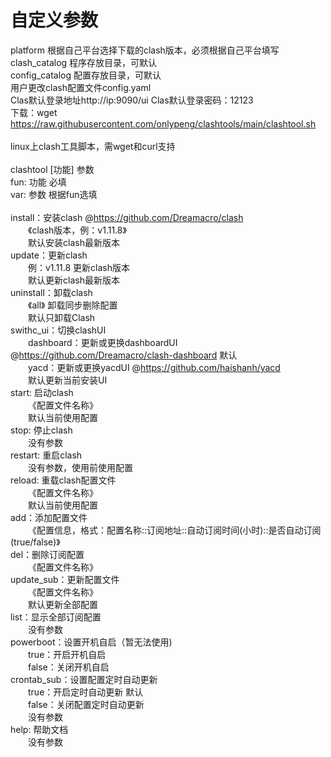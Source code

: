 # 自定义参数 <br>
platform 根据自己平台选择下载的clash版本，必须根据自己平台填写 <br>
clash_catalog 程序存放目录，可默认 <br>
config_catalog 配置存放目录，可默认 <br>
用户更改clash配置文件config.yaml <br>
Clas默认登录地址http://ip:9090/ui
Clas默认登录密码：12123 <br>
下载：wget https://raw.githubusercontent.com/onlypeng/clashtools/main/clashtool.sh <br>
 <br>
linux上clash工具脚本，需wget和curl支持 <br>
 <br>
clashtool \[功能\] 参数 <br>
fun: 功能 必填 <br>
var: 参数 根据fun选填 <br>
 <br>
install：安装clash @https://github.com/Dreamacro/clash <br>
&emsp;&emsp;《clash版本，例：v1.11.8》 <br>
&emsp;&emsp;默认安装clash最新版本 <br>
update：更新clash <br>
&emsp;&emsp;例：v1.11.8 更新clash版本 <br>
&emsp;&emsp;默认更新clash最新版本 <br>
uninstall：卸载clash <br>
&emsp;&emsp;《all》 卸载同步删除配置 <br>
&emsp;&emsp;默认只卸载Clash <br>
swithc_ui：切换clashUI <br>
&emsp;&emsp;dashboard：更新或更换dashboardUI @https://github.com/Dreamacro/clash-dashboard 默认<br>
&emsp;&emsp;yacd：更新或更换yacdUI @https://github.com/haishanh/yacd <br>
&emsp;&emsp;默认更新当前安装UI <br>
start: 启动clash <br>
&emsp;&emsp;《配置文件名称》 <br>
&emsp;&emsp;默认当前使用配置 <br>
stop: 停止clash <br>
&emsp;&emsp;没有参数 <br>
restart: 重启clash <br>
&emsp;&emsp;没有参数，使用前使用配置 <br>
reload: 重载clash配置文件 <br>
&emsp;&emsp;《配置文件名称》 <br>
&emsp;&emsp;默认当前使用配置 <br>
add：添加配置文件 <br>
&emsp;&emsp;《配置信息，格式：配置名称::订阅地址::自动订阅时间(小时)::是否自动订阅(true/false)》 <br>
del：删除订阅配置 <br>
&emsp;&emsp;《配置文件名称》 <br>
update_sub：更新配置文件 <br>
&emsp;&emsp;《配置文件名称》 <br>
&emsp;&emsp;默认更新全部配置 <br>
list：显示全部订阅配置 <br>
&emsp;&emsp;没有参数 <br>
powerboot：设置开机自启（暂无法使用) <br>
&emsp;&emsp;true：开启开机自启 <br>
&emsp;&emsp;false：关闭开机自启 <br>
crontab_sub：设置配置定时自动更新 <br>
&emsp;&emsp;true：开启定时自动更新 默认<br>
&emsp;&emsp;false：关闭配置定时自动更新 <br>
&emsp;&emsp;没有参数 <br>
help: 帮助文档 <br>
&emsp;&emsp;没有参数 <br>
